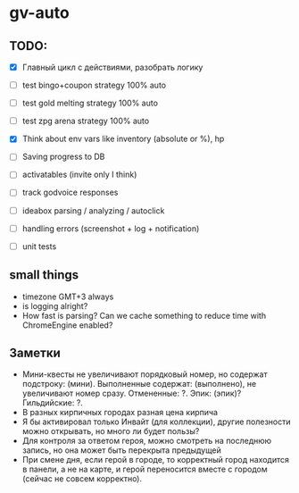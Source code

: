 # gv-auto

## TODO:

- [x] Главный цикл с действиями, разобрать логику
- [ ] test bingo+coupon strategy 100% auto
- [ ] test gold melting strategy 100% auto
- [ ] test zpg arena strategy 100% auto
- [x] Think about env vars like inventory (absolute or %), hp
- [ ] Saving progress to DB
- [ ] activatables (invite only I think)
- [ ] track godvoice responses
- [ ] ideabox parsing / analyzing / autoclick
- [ ] handling errors (screenshot + log + notification)
- [ ] unit tests


## small things
- timezone GMT+3 always
- is logging alright?
- How fast is parsing? Can we cache something to reduce time with ChromeEngine enabled?


## Заметки

- Мини-квесты не увеличивают порядковый номер, но содержат подстроку: (мини). Выполненные содержат: (выполнено), не увеличивают номер сразу. Отмененные: ?. Эпик: (эпик)? Гильдийские: ?.
- В разных кирпичных городах разная цена кирпича
- Я бы активировал только Инвайт (для коллекции), другие полезности можно открывать, но много ли будет пользы?
- Для контроля за ответом героя, можно смотреть на последнюю запись, но она может быть перекрыта предыдущей
- При смене дня, если герой в городе, то корректный город находится в панели, а не на карте, и герой переносится вместе с городом (сейчас не совсем корректно).
